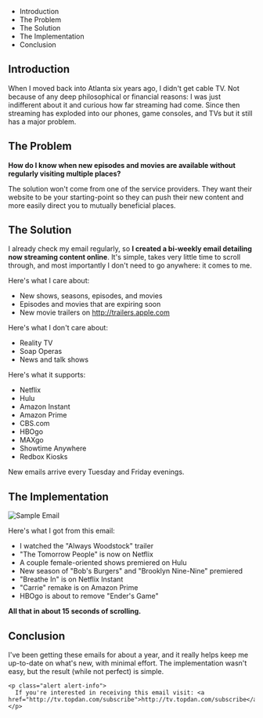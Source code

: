 * Introduction
* The Problem
* The Solution
* The Implementation
* Conclusion

## Introduction

When I moved back into Atlanta six years ago, I didn't get cable TV. Not because of any deep philosophical or financial reasons: I was just indifferent about it and curious how far streaming had come. Since then streaming  has exploded into our phones, game consoles, and TVs but it still has a major problem.

## The Problem

__How do I know when new episodes and movies are available without regularly visiting multiple places?__

The solution won't come from one of the service providers. They want their website to be your starting-point so they can push their new content and more easily direct you to mutually beneficial places.

## The Solution

I already check my email regularly, so __I created a bi-weekly email detailing now streaming content online__. It's simple, takes very little time to scroll through, and most importantly I don't need to go anywhere: it comes to me.

Here's what I care about:

* New shows, seasons, episodes, and movies
* Episodes and movies that are expiring soon
* New movie trailers on http://trailers.apple.com

Here's what I don't care about:

* Reality TV
* Soap Operas
* News and talk shows

Here's what it supports:

* Netflix
* Hulu
* Amazon Instant
* Amazon Prime
* CBS.com
* HBOgo
* MAXgo
* Showtime Anywhere
* Redbox Kiosks

New emails arrive every Tuesday and Friday evenings.

## The Implementation

![Sample Email](email-2014-10-14.png)

Here's what I got from this email:

* I watched the "Always Woodstock" trailer
* "The Tomorrow People" is now on Netflix
* A couple female-oriented shows premiered on Hulu
* New season of "Bob's Burgers" and "Brooklyn Nine-Nine" premiered
* "Breathe In" is on Netflix Instant
* "Carrie" remake is on Amazon Prime
* HBOgo is about to remove "Ender's Game"

__All that in about 15 seconds of scrolling.__

## Conclusion

I've been getting these emails for about a year, and it really helps keep me up-to-date on what's new, with minimal effort. The implementation wasn't easy, but the result (while not perfect) is simple.

```raw
<p class="alert alert-info">
  If you're interested in receiving this email visit: <a href="http://tv.topdan.com/subscribe">http://tv.topdan.com/subscribe</a>.
</p>
```
